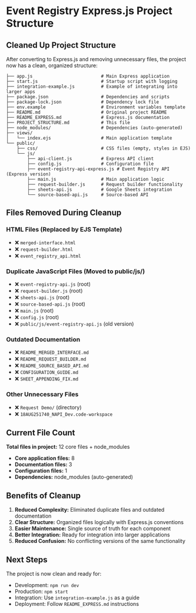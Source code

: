 # Event Registry Express.js Project Structure

## Cleaned Up Project Structure

After converting to Express.js and removing unnecessary files, the project now has a clean, organized structure:

```
├── app.js                          # Main Express application
├── start.js                        # Startup script with logging
├── integration-example.js          # Example of integrating into larger apps
├── package.json                    # Dependencies and scripts
├── package-lock.json               # Dependency lock file
├── env.example                     # Environment variables template
├── README.md                       # Original project README
├── README_EXPRESS.md               # Express.js documentation
├── PROJECT_STRUCTURE.md            # This file
├── node_modules/                   # Dependencies (auto-generated)
├── views/
│   └── index.ejs                   # Main application template
└── public/
    ├── css/                        # CSS files (empty, styles in EJS)
    └── js/
        ├── api-client.js           # Express API client
        ├── config.js               # Configuration file
        ├── event-registry-api-express.js # Event Registry API (Express version)
        ├── main.js                 # Main application logic
        ├── request-builder.js      # Request builder functionality
        ├── sheets-api.js           # Google Sheets integration
        └── source-based-api.js     # Source-based API
```

## Files Removed During Cleanup

### HTML Files (Replaced by EJS Template)
- ❌ `merged-interface.html`
- ❌ `request-builder.html`
- ❌ `event_registry_api.html`

### Duplicate JavaScript Files (Moved to public/js/)
- ❌ `event-registry-api.js` (root)
- ❌ `request-builder.js` (root)
- ❌ `sheets-api.js` (root)
- ❌ `source-based-api.js` (root)
- ❌ `main.js` (root)
- ❌ `config.js` (root)
- ❌ `public/js/event-registry-api.js` (old version)

### Outdated Documentation
- ❌ `README_MERGED_INTERFACE.md`
- ❌ `README_REQUEST_BUILDER.md`
- ❌ `README_SOURCE_BASED_API.md`
- ❌ `CONFIGURATION_GUIDE.md`
- ❌ `SHEET_APPENDING_FIX.md`

### Other Unnecessary Files
- ❌ `Request Demo/` (directory)
- ❌ `18AUG251740_NAPI_Dev.code-workspace`

## Current File Count

**Total files in project:** 12 core files + node_modules
- **Core application files:** 8
- **Documentation files:** 3
- **Configuration files:** 1
- **Dependencies:** node_modules (auto-generated)

## Benefits of Cleanup

1. **Reduced Complexity:** Eliminated duplicate files and outdated documentation
2. **Clear Structure:** Organized files logically with Express.js conventions
3. **Easier Maintenance:** Single source of truth for each component
4. **Better Integration:** Ready for integration into larger applications
5. **Reduced Confusion:** No conflicting versions of the same functionality

## Next Steps

The project is now clean and ready for:
- Development: `npm run dev`
- Production: `npm start`
- Integration: Use `integration-example.js` as a guide
- Deployment: Follow `README_EXPRESS.md` instructions
